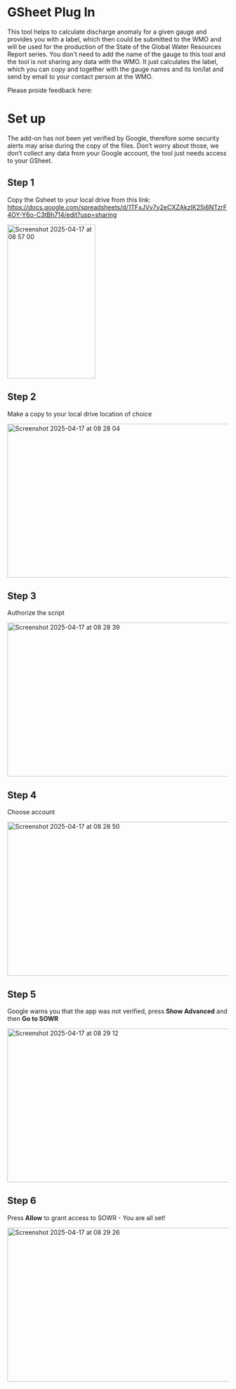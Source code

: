# GSheet Plug In 
This tool helps to calculate discharge anomaly for a given gauge and provides you with a label, which then could be submitted to the WMO and will be used for the production of the State of the Global Water Resources Report series. You don't need to add the name of the gauge to this tool and the tool is not sharing any data with the WMO. It just calculates the label, which you can copy and together with the gauge names and its lon/lat and send by email to your contact person at the WMO.  

Please proide feedback here: 

# Set up
The add-on has not been yet verified by Google, therefore some security alerts may arise during the copy of the files. Don’t worry about those, we don’t collect any data from your Google account, the tool just needs access to your GSheet.  

## Step 1
Copy the Gsheet to your local drive from this link: 
https://docs.google.com/spreadsheets/d/1TFxJVy7y2eCXZAkzIK25i6NTzrF4OY-Y6o-C3tBh714/edit?usp=sharing

<img width="200" height="350" alt="Screenshot 2025-04-17 at 08 57 00" src="https://github.com/user-attachments/assets/6d065658-bfbb-445f-8373-08c16ec7e24e" />

## Step 2
Make a copy to your local drive location of choice

<img width="600" height="350" alt="Screenshot 2025-04-17 at 08 28 04" src="https://github.com/user-attachments/assets/4eb57172-082e-4d8e-9e24-bda9c9e65b62" />

## Step 3
Authorize the script

<img width="600" height="350" alt="Screenshot 2025-04-17 at 08 28 39" src="https://github.com/user-attachments/assets/9c0396b9-bf31-4aff-9b95-36dd635c3f65" />

## Step 4
Choose account

<img width="600" height="350" alt="Screenshot 2025-04-17 at 08 28 50" src="https://github.com/user-attachments/assets/6e32acc4-01d7-45b4-b40b-621ef090a4f3" />

## Step 5
Google warns you that the app was not verified, press **Show Advanced** and then **Go to SOWR**

<img width="600" height="350" alt="Screenshot 2025-04-17 at 08 29 12" src="https://github.com/user-attachments/assets/ddc666dd-116e-4f88-9620-4e2d4b053fb4" />

## Step 6
Press **Allow** to grant access to SOWR - You are all set!

<img width="600" height="350" alt="Screenshot 2025-04-17 at 08 29 26" src="https://github.com/user-attachments/assets/9055a164-2ff6-4670-b22b-d46690bc6860" />





